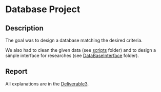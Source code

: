 # Database Project

## Description
The goal was to design a database matching the desired criteria.  

We also had to clean the given data (see [scripts](scripts) folder) and to design a simple interface for researches (see [DataBaseInterface](DataBaseInterface) folder).

## Report
All explanations are in the [Deliverable3](Deliverable3.docx).
